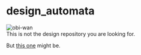 # design_automata

![obi-wan](https://media.giphy.com/media/4560Nv2656Gv0Lvp9F/giphy.gif)  
This is not the design repository you are looking for.

But [this one](https://github.com/foss-ag/design) might be.
